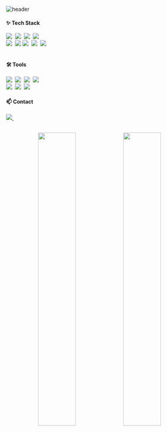 <!--
**Xiumin1714/Xiumin1714** is a ✨ _special_ ✨ repository because its `README.md` (this file) appears on your GitHub profile.

Here are some ideas to get you started:

- 🔭 I’m currently working on ...
- 🌱 I’m currently learning ...
- 👯 I’m looking to collaborate on ...
- 🤔 I’m looking for help with ...
- 💬 Ask me about ...
- 📫 How to reach me: ...
- 😄 Pronouns: ...
- ⚡ Fun fact: ...
-->
<!--타이틀 부분-->
![header](https://capsule-render.vercel.app/api?type=waving&color=gradient&customColorList=10&height=200&text=SOOMIN's%20GITHUB&fontSize=40&fontAlignY=36)
<br>


<!--내용 부분-->
<h4>✨ Tech Stack </h4>
<div>
  <img src="https://img.shields.io/badge/python-3670A0?style=for-the-badge&logo=python&logoColor=ffdd54" />&nbsp
  <img src="https://img.shields.io/badge/pandas-150458.svg?style=for-the-badge&logo=pandas&logoColor=white" />&nbsp
  <img src="https://img.shields.io/badge/numpy-4d77cf.svg?style=for-the-badge&logo=numpy&logoColor=white" />&nbsp
  <img src="https://img.shields.io/badge/Matplotlib-11557c.svg?style=for-the-badge&logo=Matplotlib&logoColor=white" />&nbsp
</div>

<div>
  <img src="https://img.shields.io/badge/javascript-F7DF1E.svg?style=for-the-badge&logo=javascript&logoColor=20232a" />&nbsp
  <img src="https://img.shields.io/badge/vue.js-%234FC08D.svg?&style=for-the-badge&logo=vue.js&logoColor=white" />
  <img src="https://img.shields.io/badge/html5-E34F26.svg?style=for-the-badge&logo=html5&logoColor=white" />&nbsp
  <img src="https://img.shields.io/badge/css3-1572B6.svg?style=for-the-badge&logo=css3&logoColor=white" />&nbsp
    <img src="https://img.shields.io/badge/tailwindcss-1daabb.svg?style=for-the-badge&logo=tailwind-css&logoColor=white" />&nbsp
</div>

<br>

<h4>🛠 Tools </h4>
<div>
  <img src="https://img.shields.io/badge/git-F05033.svg?style=for-the-badge&logo=git&logoColor=white" />&nbsp
  <img src="https://img.shields.io/badge/github-181717.svg?style=for-the-badge&logo=github&logoColor=white" />&nbsp
  <img src="https://img.shields.io/badge/Notion-F3F3F3.svg?style=for-the-badge&logo=notion&logoColor=black" />&nbsp
    <img src="https://img.shields.io/badge/figma-F24E1E.svg?style=for-the-badge&logo=figma&logoColor=white" />&nbsp
</div>

<div>
  <img src="https://img.shields.io/badge/VSCode-2C2C32.svg?style=for-the-badge&logo=visual-studio-code&logoColor=22ABF3" />&nbsp
  <img src="https://img.shields.io/badge/jupyter-2C2C32.svg?style=for-the-badge&logo=jupyter&logoColor=F37726" />&nbsp
  <img src="https://img.shields.io/badge/Colab-2C2C32.svg?style=for-the-badge&logo=googlecolab&logoColor=F9AB00" />&nbsp
</div>

<h4>📫 Contact </h4>
<div>
  <a href="mailto:ksm1714@snu.ac.kr">
    <img
      src="https://img.shields.io/badge/ksm1714@snu.ac.kr-D14836?style=for-the-badge&logo=gmail&logoColor=white"/>&nbsp
  </a>
</div>

<br>
<p align="center">
  <img src="http://mazandi.herokuapp.com/api?handle={ksm1714@snu.ac.kr}&theme=cold" width="45%"/>
  <img src="https://github-readme-stats.vercel.app/api?username=Xiumin1714&show_icons=true&theme=buefy" width="45%"/>
</p>




